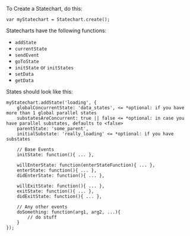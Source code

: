 To Create a Statechart, do this:

  `var myStatechart = Statechart.create();`

Statecharts have the following functions:

  + `addState`
  + `currentState`
  + `sendEvent`
  + `goToState`
  + `initState` or `initStates`
  + `setData`
  + `getData`
  
States should look like this:
	
	myStatechart.addState('loading', {
		globalConcurrentState: 'data_states', <= *optional: if you have more than 1 global parallel states
		substatesAreConcurrent: true || false <= *optional: in case you have parallel substates, defaults to <false>
		parentState: 'some_parent',
		initialSubstate: 'really_loading' <= *optional: if you have substates
		
		// Base Events
		initState: function(){ ... },
		
		willEnterState: function(enterStateFunction){ ... },
		enterState: function(){ ... },
		didEnterState: function(){ ... },
		
		willExitState: function(){ ... },
		exitState: function(){ ... },
		didExitState: function(){ ... },
		
		// Any other events
		doSomething: function(arg1, arg2, ...){
		    // do stuff
		}
	});
